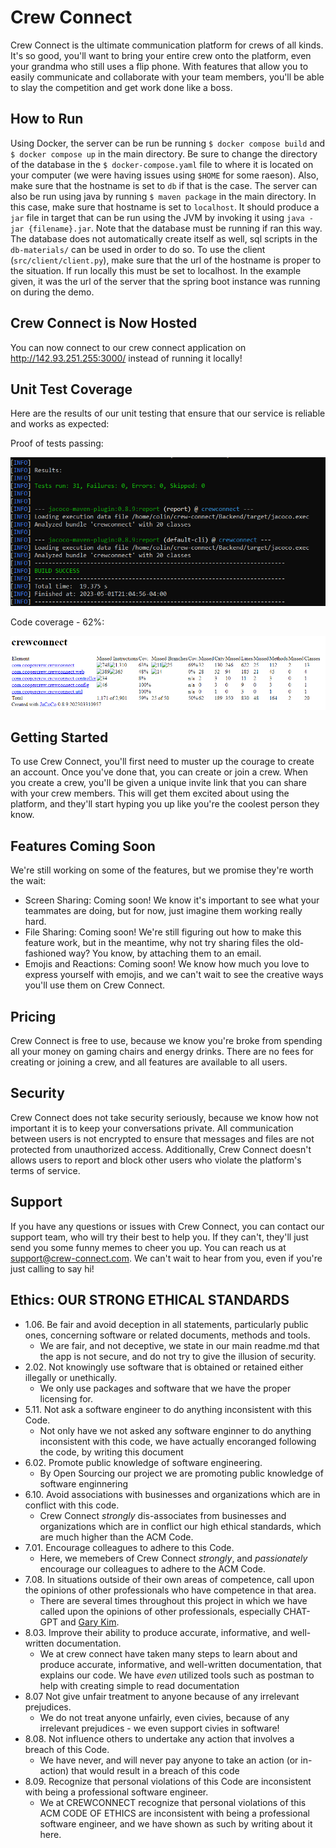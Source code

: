 # Crew Connect

Crew Connect is the ultimate communication platform for crews of all kinds. It's so good, you'll want to bring your entire crew onto the platform, even your grandma who still uses a flip phone. With features that allow you to easily communicate and collaborate with your team members, you'll be able to slay the competition and get work done like a boss. 

## How to Run
Using Docker, the server can be run be running `$ docker compose build` and `$ docker compose up` in the main directory. Be sure to change the directory of the database in the `$ docker-compose.yaml` file to where it is located on your computer (we were having issues using `$HOME` for some raeson). Also, make sure that the hostname is set to `db` if that is the case. The server can also be run using java by running `$ maven package` in the main directory. In this case, make sure that hostname is set to `localhost`. It should produce a `jar` file in target that can be run using the JVM by invoking it using `java -jar {filename}.jar`. Note that the database must be running if ran this way. The database does not automatically create itself as well, sql scripts in the `db-materials/` can be used in order to do so. To use the client (`src/client/client.py`), make sure that the url of the hostname is proper to the situation. If run locally this must be set to localhost. In the example given, it was the url of the server that the spring boot instance was running on during the demo. 

## Crew Connect is Now Hosted
You can now connect to our crew connect application on http://142.93.251.255:3000/ instead of running it locally!

## Unit Test Coverage

Here are the results of our unit testing that ensure that our service is reliable and works as expected:

Proof of tests passing:

![Unit Test Success](UnitTests/JacocoSuccess.PNG)

Code coverage - 62%:

![Unit Test Coverage](UnitTests/JacocoResults.PNG)


## Getting Started

To use Crew Connect, you'll first need to muster up the courage to create an account. Once you've done that, you can create or join a crew. When you create a crew, you'll be given a unique invite link that you can share with your crew members. This will get them excited about using the platform, and they'll start hyping you up like you're the coolest person they know.

## Features Coming Soon

We're still working on some of the features, but we promise they're worth the wait:

- Screen Sharing: Coming soon! We know it's important to see what your teammates are doing, but for now, just imagine them working really hard.
- File Sharing: Coming soon! We're still figuring out how to make this feature work, but in the meantime, why not try sharing files the old-fashioned way? You know, by attaching them to an email.
- Emojis and Reactions: Coming soon! We know how much you love to express yourself with emojis, and we can't wait to see the creative ways you'll use them on Crew Connect.

## Pricing

Crew Connect is free to use, because we know you're broke from spending all your money on gaming chairs and energy drinks. There are no fees for creating or joining a crew, and all features are available to all users.

## Security

Crew Connect does not take security seriously, because we know how not important it is to keep your conversations private. All communication between users is not encrypted to ensure that messages and files are not protected from unauthorized access. Additionally, Crew Connect doesn't allows users to report and block other users who violate the platform's terms of service.

## Support

If you have any questions or issues with Crew Connect, you can contact our support team, who will try their best to help you. If they can't, they'll just send you some funny memes to cheer you up. You can reach us at support@crew-connect.com. We can't wait to hear from you, even if you're just calling to say hi!

## Ethics: OUR STRONG ETHICAL STANDARDS
- 1.06. Be fair and avoid deception in all statements, particularly public ones, concerning software or related documents, methods and tools.
    - We are fair, and not deceptive, we state in our main readme.md that the app is not secure, and do not try to give the illusion of security.
- 2.02. Not knowingly use software that is obtained or retained either illegally or unethically.
    - We only use packages and software that we have the proper licensing for. 
- 5.11. Not ask a software engineer to do anything inconsistent with this Code.
    - Not only have we not asked any software enginner to do anything inconsistent with this code, we have actually encoranged following the code, by writing this document
- 6.02. Promote public knowledge of software engineering.
    - By Open Sourcing our project we are promoting public knowledge of software enginnering
- 6.10. Avoid associations with businesses and organizations which are in conflict with this code.
    - Crew Connect *strongly* dis-associates from businesses and organizations which are in conflict our high ethical standards, which are much higher than the ACM Code.
- 7.01. Encourage colleagues to adhere to this Code.
    -  Here, we memebers of Crew Connect *strongly*, and *passionately* encourage our colleagues to adhere to the ACM Code.
- 7.08. In situations outside of their own areas of competence, call upon the opinions of other professionals who have competence in that area.
    -  There are several times throughout this project in which we have called upon the opinions of other professionals, especially CHAT-GPT and [Gary Kim](https://garykim.dev). 
-  8.03. Improve their ability to produce accurate, informative, and well-written documentation.
    - We at crew connect have taken many steps to learn about and produce accurate, informative, and well-written documentation, that explains our code. We have *even* utilized tools such as postman to help with creating simple to read documentation 
- 8.07 Not give unfair treatment to anyone because of any irrelevant prejudices.
    - We do not treat anyone unfairly, even civies, because of any irrelevant prejudices - we even support civies in software!
- 8.08. Not influence others to undertake any action that involves a breach of this Code.
    - We have never, and will never pay anyone to take an action (or in-action) that would result in a breach of this code
- 8.09. Recognize that personal violations of this Code are inconsistent with being a professional software engineer.
    - We at CREWCONNECT recognize that personal violations of this ACM CODE OF ETHICS are inconsistent with being a professional software engineer, and we have shown as such by writing about it here.

 



















